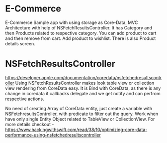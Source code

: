 # E-Commerce
E-Commerce Sample app with using storage as Core-Data, MVC Architecture with help of NSFetchResultsController. It has Category and then Products related to respective category. You can add product to cart and then remove from cart. Add product to wishlist. There is also Product details screen.


# NSFetchResultsController
https://developer.apple.com/documentation/coredata/nsfetchedresultscontroller
Using NSFetchResultsController makes look table view or collection view rendering from CoreData easy. It is Bind with CoreData, as there is any change in coredata it callbacks delegate and we get notify and can perfrom respective actions. 

No need of creating Array of CoreData entity, just create a variable with NSFetchresultsController, with predicate to filter out the query. Work when have only single Entity Object related to TableView or CollectionView.
For more details checkout - https://www.hackingwithswift.com/read/38/10/optimizing-core-data-performance-using-nsfetchedresultscontroller
 
